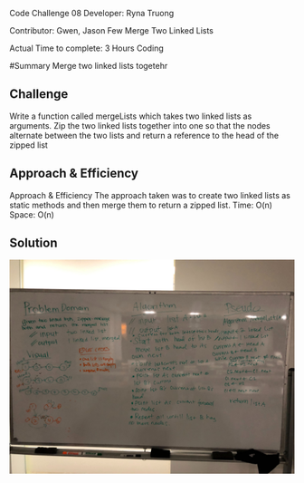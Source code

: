 Code Challenge 08 Developer: Ryna Truong

Contributor: Gwen, Jason Few Merge Two Linked Lists

Actual Time to complete: 3 Hours Coding

#Summary
Merge two linked lists togetehr

## Challenge
Write a function called mergeLists which takes two linked lists as arguments. Zip the two linked lists together into one so that the nodes alternate between the two lists and return a reference to the head of the zipped list

## Approach & Efficiency
Approach & Efficiency The approach taken was to create two linked lists as static methods and then merge them to return a zipped list.
Time: O(n)
Space: O(n)

## Solution
![Whiteboard](https://github.com/rynnnaa/data-structures-and-algorithms/blob/master/assets/ll_merge.jpg)
